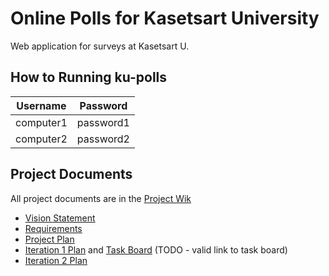 # Online Polls for Kasetsart University
Web application for surveys at Kasetsart U.

## How to Running ku-polls
| Username  | Password    |
|-----------|-------------|
| computer1 | password1 |
| computer2 | password2 |

## Project Documents
All project documents are in the [Project Wik](https://github.com/ISP2022/ku-polls-example/wiki)

* [Vision Statement](https://github.com/ISP2022/ku-polls-example/wiki/Vision%20Statement)
* [Requirements](https://github.com/ISP2022/ku-polls-example/wiki/Requirements)
* [Project Plan](https://github.com/ISP2022/ku-polls-example/wiki/Development%20Plan)
* [Iteration 1 Plan](https://github.com/ISP2022/ku-polls-example/wiki/Iteration%201%20Plan) and [Task Board](https://github.com/ISP2022/ku-polls-example/blob/master) (TODO - valid link to task board)
* [Iteration 2 Plan](https://github.com/thanidacwn/ku-polls/wiki/Iteration-2-Plan)
